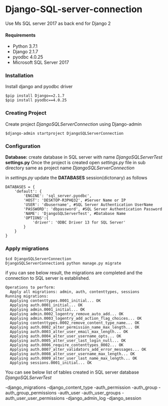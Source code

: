 # Django-SQL-server-connection
Use Ms SQL server 2017 as back end for Django 2

#### Requirements
- Python 3.7.1
- Django 2.1.7
- pyodbc 4.0.25
- Microsoft SQL Server 2017 

### Installation

Install django and pyodbc driver
```
$pip install Django==2.1.7
$pip install pyodbc==4.0.25
```

### Creating Project

Create project *DjangoSQLServerConnection* using Django-admin

```
$django-admin startproject DjangoSQLServerConnection
```

### Configuration

**Database:** create database in SQL server with name *DjangoSQLServerTest*
**settings.py** Once the project is created open *settings.py* file in sub directory same as project name *DjangoSQLServerConnection*

in *settings.py* update the **DATABASES** session(dictonary) as follows

```
DATABASES = {
    'default': {
        'ENGINE': 'sql_server.pyodbc',
        'HOST': 'DESKTOP-R3PHQ32', #Server Name or IP
        'USER': 'dbusername', #SQL Server Authentication UserName
        'PASSWORD': 'dbpassword', #SQL Server Authentication Password
        'NAME': 'DjangoSQLServerTest', #Database Name
        'OPTIONS':{
            'driver': 'ODBC Driver 13 for SQL Server'
        }
    }
}
```

### Apply migrations

```
$cd DjangoSQLServerConnection
DjangoSQLServerConnection$ python manage.py migrate
```
if you can see below result, the migrations are completed and the connection to SQL server is established. 

```
Operations to perform:
  Apply all migrations: admin, auth, contenttypes, sessions
Running migrations:
  Applying contenttypes.0001_initial... OK
  Applying auth.0001_initial... OK
  Applying admin.0001_initial... OK
  Applying admin.0002_logentry_remove_auto_add... OK
  Applying admin.0003_logentry_add_action_flag_choices... OK
  Applying contenttypes.0002_remove_content_type_name... OK
  Applying auth.0002_alter_permission_name_max_length... OK
  Applying auth.0003_alter_user_email_max_length... OK
  Applying auth.0004_alter_user_username_opts... OK
  Applying auth.0005_alter_user_last_login_null... OK
  Applying auth.0006_require_contenttypes_0002... OK
  Applying auth.0007_alter_validators_add_error_messages... OK
  Applying auth.0008_alter_user_username_max_length... OK
  Applying auth.0009_alter_user_last_name_max_length... OK
  Applying sessions.0001_initial... OK
```
You can see below list of tables created in SQL server database *DjangoSQLServerTest*

-django_migrations
-django_content_type
-auth_permission
-auth_group
-auth_group_permissions
-auth_user
-auth_user_groups
-auth_user_user_permissions
-django_admin_log
-django_session
